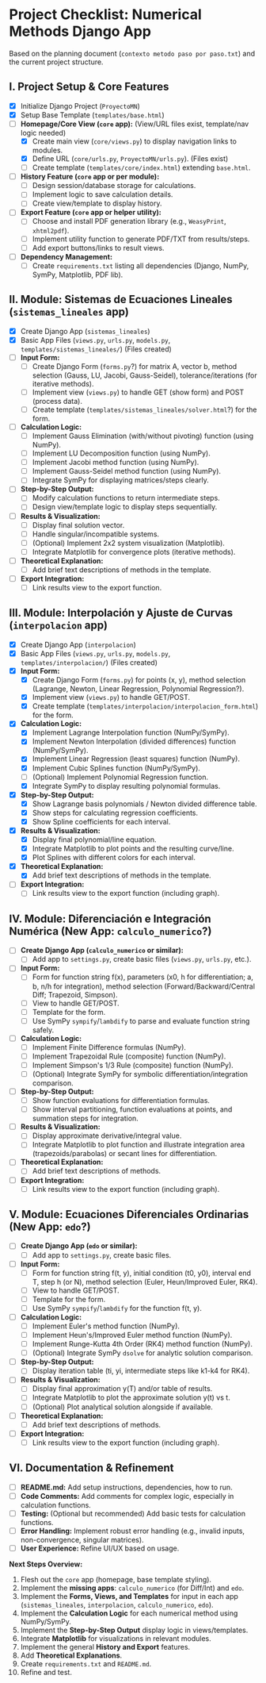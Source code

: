 # Project Checklist: Numerical Methods Django App

Based on the planning document (`contexto metodo paso por paso.txt`) and the current project structure.

## I. Project Setup & Core Features

-   [x] Initialize Django Project (`ProyectoMN`)
-   [x] Setup Base Template (`templates/base.html`)
-   [ ] **Homepage/Core View (`core` app):** (View/URL files exist, template/nav logic needed)
    -   [x] Create main view (`core/views.py`) to display navigation links to modules.
    -   [x] Define URL (`core/urls.py`, `ProyectoMN/urls.py`). (Files exist)
    -   [ ] Create template (`templates/core/index.html`) extending `base.html`.
-   [ ] **History Feature (`core` app or per module):**
    -   [ ] Design session/database storage for calculations.
    -   [ ] Implement logic to save calculation details.
    -   [ ] Create view/template to display history.
-   [ ] **Export Feature (`core` app or helper utility):**
    -   [ ] Choose and install PDF generation library (e.g., `WeasyPrint`, `xhtml2pdf`).
    -   [ ] Implement utility function to generate PDF/TXT from results/steps.
    -   [ ] Add export buttons/links to result views.
-   [ ] **Dependency Management:**
    -   [ ] Create `requirements.txt` listing all dependencies (Django, NumPy, SymPy, Matplotlib, PDF lib).

## II. Module: Sistemas de Ecuaciones Lineales (`sistemas_lineales` app)

-   [x] Create Django App (`sistemas_lineales`)
-   [x] Basic App Files (`views.py`, `urls.py`, `models.py`, `templates/sistemas_lineales/`) (Files created)
-   [ ] **Input Form:**
    -   [ ] Create Django Form (`forms.py`?) for matrix A, vector b, method selection (Gauss, LU, Jacobi, Gauss-Seidel), tolerance/iterations (for iterative methods).
    -   [ ] Implement view (`views.py`) to handle GET (show form) and POST (process data).
    -   [ ] Create template (`templates/sistemas_lineales/solver.html`?) for the form.
-   [ ] **Calculation Logic:**
    -   [ ] Implement Gauss Elimination (with/without pivoting) function (using NumPy).
    -   [ ] Implement LU Decomposition function (using NumPy).
    -   [ ] Implement Jacobi method function (using NumPy).
    -   [ ] Implement Gauss-Seidel method function (using NumPy).
    -   [ ] Integrate SymPy for displaying matrices/steps clearly.
-   [ ] **Step-by-Step Output:**
    -   [ ] Modify calculation functions to return intermediate steps.
    -   [ ] Design view/template logic to display steps sequentially.
-   [ ] **Results & Visualization:**
    -   [ ] Display final solution vector.
    -   [ ] Handle singular/incompatible systems.
    -   [ ] (Optional) Implement 2x2 system visualization (Matplotlib).
    -   [ ] Integrate Matplotlib for convergence plots (iterative methods).
-   [ ] **Theoretical Explanation:**
    -   [ ] Add brief text descriptions of methods in the template.
-   [ ] **Export Integration:**
    -   [ ] Link results view to the export function.

## III. Module: Interpolación y Ajuste de Curvas (`interpolacion` app)

-   [x] Create Django App (`interpolacion`)
-   [x] Basic App Files (`views.py`, `urls.py`, `models.py`, `templates/interpolacion/`) (Files created)
-   [x] **Input Form:**
    -   [x] Create Django Form (`forms.py`) for points (x, y), method selection (Lagrange, Newton, Linear Regression, Polynomial Regression?).
    -   [x] Implement view (`views.py`) to handle GET/POST.
    -   [x] Create template (`templates/interpolacion/interpolacion_form.html`) for the form.
-   [x] **Calculation Logic:**
    -   [x] Implement Lagrange Interpolation function (NumPy/SymPy).
    -   [x] Implement Newton Interpolation (divided differences) function (NumPy/SymPy).
    -   [x] Implement Linear Regression (least squares) function (NumPy).
    -   [x] Implement Cubic Splines function (NumPy/SymPy).
    -   [ ] (Optional) Implement Polynomial Regression function.
    -   [x] Integrate SymPy to display resulting polynomial formulas.
-   [x] **Step-by-Step Output:**
    -   [x] Show Lagrange basis polynomials / Newton divided difference table.
    -   [x] Show steps for calculating regression coefficients.
    -   [x] Show Spline coefficients for each interval.
-   [x] **Results & Visualization:**
    -   [x] Display final polynomial/line equation.
    -   [x] Integrate Matplotlib to plot points and the resulting curve/line.
    -   [x] Plot Splines with different colors for each interval.
-   [x] **Theoretical Explanation:**
    -   [x] Add brief text descriptions of methods in the template.
-   [ ] **Export Integration:**
    -   [ ] Link results view to the export function (including graph).

## IV. Module: Diferenciación e Integración Numérica (New App: `calculo_numerico`?)

-   [ ] **Create Django App (`calculo_numerico` or similar):**
    -   [ ] Add app to `settings.py`, create basic files (`views.py`, `urls.py`, etc.).
-   [ ] **Input Form:**
    -   [ ] Form for function string f(x), parameters (x0, h for differentiation; a, b, n/h for integration), method selection (Forward/Backward/Central Diff; Trapezoid, Simpson).
    -   [ ] View to handle GET/POST.
    -   [ ] Template for the form.
    -   [ ] Use SymPy `sympify`/`lambdify` to parse and evaluate function string safely.
-   [ ] **Calculation Logic:**
    -   [ ] Implement Finite Difference formulas (NumPy).
    -   [ ] Implement Trapezoidal Rule (composite) function (NumPy).
    -   [ ] Implement Simpson's 1/3 Rule (composite) function (NumPy).
    -   [ ] (Optional) Integrate SymPy for symbolic differentiation/integration comparison.
-   [ ] **Step-by-Step Output:**
    -   [ ] Show function evaluations for differentiation formulas.
    -   [ ] Show interval partitioning, function evaluations at points, and summation steps for integration.
-   [ ] **Results & Visualization:**
    -   [ ] Display approximate derivative/integral value.
    -   [ ] Integrate Matplotlib to plot function and illustrate integration area (trapezoids/parabolas) or secant lines for differentiation.
-   [ ] **Theoretical Explanation:**
    -   [ ] Add brief text descriptions of methods.
-   [ ] **Export Integration:**
    -   [ ] Link results view to the export function (including graph).

## V. Module: Ecuaciones Diferenciales Ordinarias (New App: `edo`?)

-   [ ] **Create Django App (`edo` or similar):**
    -   [ ] Add app to `settings.py`, create basic files.
-   [ ] **Input Form:**
    -   [ ] Form for function string f(t, y), initial condition (t0, y0), interval end T, step h (or N), method selection (Euler, Heun/Improved Euler, RK4).
    -   [ ] View to handle GET/POST.
    -   [ ] Template for the form.
    -   [ ] Use SymPy `sympify`/`lambdify` for the function f(t, y).
-   [ ] **Calculation Logic:**
    -   [ ] Implement Euler's method function (NumPy).
    -   [ ] Implement Heun's/Improved Euler method function (NumPy).
    -   [ ] Implement Runge-Kutta 4th Order (RK4) method function (NumPy).
    -   [ ] (Optional) Integrate SymPy `dsolve` for analytic solution comparison.
-   [ ] **Step-by-Step Output:**
    -   [ ] Display iteration table (ti, yi, intermediate steps like k1-k4 for RK4).
-   [ ] **Results & Visualization:**
    -   [ ] Display final approximation y(T) and/or table of results.
    -   [ ] Integrate Matplotlib to plot the approximate solution y(t) vs t.
    -   [ ] (Optional) Plot analytical solution alongside if available.
-   [ ] **Theoretical Explanation:**
    -   [ ] Add brief text descriptions of methods.
-   [ ] **Export Integration:**
    -   [ ] Link results view to the export function (including graph).

## VI. Documentation & Refinement

-   [ ] **README.md:** Add setup instructions, dependencies, how to run.
-   [ ] **Code Comments:** Add comments for complex logic, especially in calculation functions.
-   [ ] **Testing:** (Optional but recommended) Add basic tests for calculation functions.
-   [ ] **Error Handling:** Implement robust error handling (e.g., invalid inputs, non-convergence, singular matrices).
-   [ ] **User Experience:** Refine UI/UX based on usage.

**Next Steps Overview:**

1.  Flesh out the `core` app (homepage, base template styling).
2.  Implement the **missing apps**: `calculo_numerico` (for Diff/Int) and `edo`.
3.  Implement the **Forms, Views, and Templates** for input in each app (`sistemas_lineales`, `interpolacion`, `calculo_numerico`, `edo`).
4.  Implement the **Calculation Logic** for each numerical method using NumPy/SymPy.
5.  Implement the **Step-by-Step Output** display logic in views/templates.
6.  Integrate **Matplotlib** for visualizations in relevant modules.
7.  Implement the general **History and Export** features.
8.  Add **Theoretical Explanations**.
9.  Create `requirements.txt` and `README.md`.
10. Refine and test. 